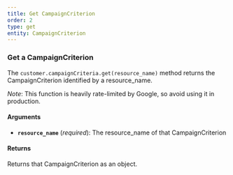 ```yaml
---
title: Get CampaignCriterion
order: 2
type: get
entity: CampaignCriterion
---
```


### Get a CampaignCriterion

The `customer.campaignCriteria.get(resource_name)` method returns the CampaignCriterion identified by a resource_name.

_Note_: This function is heavily rate-limited by Google, so avoid using it in production.

#### Arguments

- **`resource_name`** (_required_): The resource_name of that CampaignCriterion

#### Returns

Returns that CampaignCriterion as an object.
